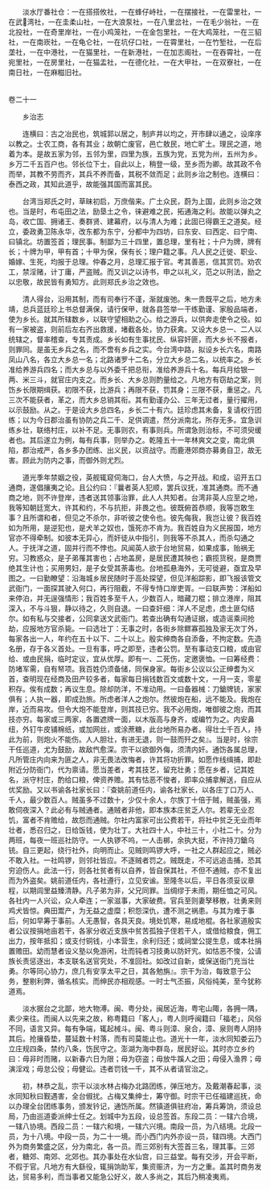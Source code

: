 <!-- { "loadSidebar": true } -->
　　淡水厅番社仓：一在搭搭攸社，一在蜂仔峙社，一在摆接社，一在雷里社，一在武湾社，一在圭柔山社，一在大浪泵社，一在八里岔社，一在毛少翁社，一在北投社，一在奇里岸社，一在小鸡笼社，一在金包里社，一在大鸡笼社，一在三貂社，一在南崁社，一在龟仑社，一在坑仔口社，一在霄里社，一在竹堑社，一在后垄社，一在中港社，一在猫里社，一在新港社，一在加志阁社，一在吞霄社，一在宛里社，一在房里社，一在猫盂社，一在德化社，一在大甲社，一在双寮社，一在南日社，一在麻糍旧社。  
　 

卷二十一

　　乡治志

　　连横曰：古之冶民也，筑城郭以居之，制庐井以均之，开市肆以通之，设庠序以教之。士农工商，各有其业；故朝亡废官，邑亡敖民，地亡旷土。理民之道，地着为本。是故五家为邻，五邻为里，四里为族，五族为党，五党为州，五州为乡。乡万二千五百户也。邻长位下士，自此以上，稍登一级，至乡而为卿。故其政不令而举，其教不劳而齐，其兵不养而备，其税不敛而足；此则乡治之制也。连横曰：泰西之政，其知此道乎，故能强其国而富其民。

　　台湾当郑氏之时，草昧初启，万庶偕来。广土众民，蔚为上国，此则乡治之效也。当是时，布屯田之法，励垦土之令，徕避难之民，拓通海之利。故能以弹丸之岛，收亡国、拥诸王、奏群贤、建幕府，以与清人为难；此固已得霸王之道矣。经立，委政勇卫陈永华，改东都为东宁，分都中为四坊，曰东安、曰西定、曰宁南、曰镇北。坊置签首；理民事。制鄙为三十四里，置总理，里有社；十户为牌，牌有长；十牌为甲，甲有首；十甲为保，保有长；理户籍之事。凡人民之迁徙、职业、婚嫁、生死，均报于总理。仲春之月，总理汇报于官。考其善恶，信其赏罚。劝农工，禁淫赌，计丁庸，严盗贼。而又训之以诗书，申之以礼义，范之以刑法，励之以忠敬，故民皆有勇知方。此则郑氏乡治之效也。

　　清人得台，沿用其制，而有司奉行不谨，渐就废弛。朱一贵既平之后，地方未靖，总兵蓝廷珍上书总督满保，请行保甲，就各县签举一干练勤谨、家殷品端者，使为乡长。就其所辖数乡，以联守望相助之心。给之游兵，以供奔走使令之役。如有一家被盗，则前后左右齐出救援，堵截各处，协力获禽。又设大乡总一、二人以统辖之，督率稽查，专其责成。乡长如有生事扰民、纵容奸匪，而大乡长不报者，则罪同。是虽无乡兵之名，而不啻有乡兵之实。今台湾中路，拟设乡长六名，南路凤山八名，各立大乡总一名；北路诸罗十二名，分立大乡总二名，以统率之。乡长准给养游兵四名；而大乡总与以外委千把总衔，准给养游兵十名。每兵月给银一两、米三斗，就官庄内支之。而乡长、大乡总则酌量给之。凡地方有窃劫之案，则饬乡长限期缉获。初限不获，比游兵；再限不获，罚其身；三限不获，重惩之。凡三次不能获者，革之，而大乡总销其衔。其有勤谨办公、三年无过者，量行擢用，以示鼓励。从之。于是设大乡总四名，乡长二十有六。廷珍虑其未备，复请权行团练；以为今日郡治虽有协防之兵二千、足供调遣，然分派南北，所存无多。宜急训练乡壮，联络村庄，以补不足。无事则农，有事则兵。所谓急则治标，不可须臾缓者也。其后遂立为例，每有兵事，则举办之。乾隆五十一年林爽文之变，南北俱陷，郡治戒严，各乡多办团练、出义民，以资战守。而鹿港郊商亦募勇自卫，故无害。顾此为防内之事，而御外则尤烈。

　　道光季年禁姻之役，英舰辄窥伺海口，台人大愤，与之开战。和成，诏开五口通商，遂倡攘夷之论。且公约曰：『曩者英人犯顺，罢兵议抚，准其通商。而不通商之地，则不许登岸，违者送其领事治罪，此人人共知者。台湾非英人应至之地，我等知朝廷宽大，许其和约，不与抗拒，非畏之也。彼既俯首恭顺，我等岂敢生事？且所谓和者，但见之不杀尔，非听彼之使令也。彼先侮我，我岂让彼？我百姓如为所用，是逆犯也，是犬羊之奴也，饿死亦不肯为。我百姓自为义民报国，地方官亦不得牵制。如彼本无异心，而奸徒从中指引，则我等不杀其人，而杀勾通之人。于抚洋之道，固并行而不悖也。风闻英人欲于台地贸易，如果成事，贻祸无穷。习教惑众，是子弟罹其害也；占地盖房，是居民遭其殃也；霸揽货税，是商贾绝其生计也；买用男妇，是子女受其荼毒也。台地孤悬海外，无可徙避，亟宜及早图之。一曰勤瞭望：沿海城乡居民随时于高处探望，但见洋船踪影，即飞报该管文武衙门，一面探其驶入何口，再行阻截，不得专恃口岸吏胥。一曰联声势：洋船如来停泊，并无逞强情形；我百姓多至千人，少数百人，暗藏刀棍；排立港岸，阻其深入，不与斗狠，静以待之，久则自退。一曰查奸细：洋人不足虑，虑土匪勾结尔。如有私与交接者，公同拿送文武衙门。若查出确有勾通证据，或造谣乘间抢劫，应报地方官杀毙。一曰选壮丁：无事之时，各街乡除鳏寡孤独及家无次丁外，每家各出一人，年约在五十以下、二十以上。殷实绅商各自添备，不拘定数。先造名册，存于各义首处。一旦有事，呼之即至，违者公罚。至有事动支口粮，或由官给、或由民捐，临时定议，宜从优厚。即有一、二死伤，定邀褒恤。一曰筹经费：防堵军需，自有帑项。我百姓仍须备储，同保身家。每街乡公议以公正绅耆为义首，查明现在经商及田产较多者，每家每日捐钱数百文或数十文，一月一支，零星积存。俟有成数；再议生息。除却防洋，不准动用。一曰备器械：刀鎗牌铳，家家俱有；人执一器，即成劲旅。所虑者洋人之炮尔。然彼炮在船，远不能及。我炮在岸，近而易攻。但令大炮不能登岸，则其技已穷。我不必用炮，唯御彼之炮，而其技亦穷。每家或三两家，各置遮牌一面，以木版高与身齐，或编竹为之。内安鼻纽，外钉牛皮铺棉纸，或加网丝，或涂蔗糖，此台地所易办者。得壮士千百人，持此为前，则炮火不能伤。人人胆壮，有进无退，则一鼓而歼之矣』。当是时，徐宗干任巡道，尤为鼓励，故敌忾愈深。宗干以欲御外侮，须清内奸。通饬各属总理，凡所管庄内向来为匪之人，非无畏法改悔者，许其将功折罪。如愿作线缉捕，即赴附近分防衙门，代为禀请。愿当差者，考其技艺，留充壮勇；愿在乡者，记其姓名，派守村庄，酌给口粮，俾资养赡。其有怙恶不悛者，即率众捕拿解送，自应从优奖励。又以书谕各社家长曰：『查姚前道任内，谕各社家长，以各庄丁口万人、千人，最少数百人。贼虽多不过数十，少仅十余人，尔族丁十倍于贼，贼虽强，焉敢伺夜深入？此必有与贼通者。通贼者非他，即本族本庄贫乏人尔。若辈无业忍饥，富者不肯赡给，故怨而通贼。尔社内富家可出公费若干，将社中贫乏无业而年壮者，悉召归之，日给饭钱，使为壮丁。大社四十人，中社三十，小社二十。分为两班，每夜一班巡社防守。一人执锣不呜，一人击梆，余执大挺，不许持刀鎗乌铳。自三更起，绕行社外，向明而止。见贼则鸣锣大呼，一社之人群起应之，贼必不敢入社。一社鸣锣，则邻社皆应。不逐贼者罚之。贼既走，不可远追击捕，恐其穷迫伤人。此法一行，则各社贫者有以自养，皆自保其社，不但不通贼，亦不复出而为外盗矣。姚前道任内，各社遵行，立见安谧。至隆冬以后，平日各须妥议章程，以期闾里益臻清静。凡子弟为非，父兄同罪。当绸缪于未雨，期任恤之可风。各社内一人兴讼，众人牵连；一家滋事，大家破费。官兵至则妻孥移散，壮勇来则鸡犬皆惊。典田鬻产，为无益之虚糜；积怨深仇，遭不测之祸患。与其为难于事后，何如早筹于事前。人无愚智，各具天良。境处饥寒，易成地棍。各社家道殷实者公议按捐地亩若干，各家分收近支族中贫苦孤独子侄若干人，或借给粮食，佣工出力，按年抵扣；或支付铜钱，小本营生，余利归还；或祠堂公提生息，或本社捐置赡田。幼而慧者设义塾以免游闲，壮而钝者习技勇以防奸宄。如怙恶不悛，公请族长责惩逐出，本支联名送官究处，不准回社。如改过自新，或保送衙门充当壮勇。尔等同心协力，庶几有安享太平之日，其各勉旃』。宗干为治，每致意于公务，整剔利弊，循名核实。而绅民亦相观感。一时士气丕振，风俗纯美，至今犹称道焉。

　　淡水据台之北鄙，地大物溥。闽、粤分处，闽居近海，粤宅山陬，各拥一隅，素少来往。而闽人以先来之故，称粤籍曰「客人」，粤人则呼闽籍曰「福老」，风俗不同，语言又异。每有争端，辄起械斗。闽、粤斗则漳、泉合，漳、泉则粤人阴持其后。抢攘昏垫，蔓延数十村落，而有司莫能止也。道光十一年，淡水同知娄云乃立庄规四条，禁约八条，饬民守之。澎湖为海中群岛，居民好讼。其时亦立乡约曰：毋非时而赌，以新春六日为限；毋为窃盗；毋放牛蹊人之田；毋侵入渔界；毋演淫戏；毋怠公役；毋健讼。违者罚钱一千，其不从者请官治之。

　　初，林恭之乱，宗干以淡水林占梅办北路团练，弹压地方。及戴潮春起事，淡水同知秋曰觐遇害，全台俶扰。占梅又集绅士，筹守御。时宗干已任福建巡抚，命以办理全台团练事务，颁发钤记，通饬所属。然镇道俱驻府冶，筹兵筹饷，须设总局，乃由巡道委派绅士任之。划城中为五段，设总签首。东段二员：一辖六合境，一辖八协境。西段二员：一辖六和境，一辖六兴境。南段一员，为八结境。北段一员，为十八境。中段一员，为二十一境。而小西门内外亦设一员，辖四境。大西门外为商务繁盛之区，分为南北，各一员。而三郊别有大签首三名，理其事。三郊者，糖郊、南郊、北郊也。其办事处在水仙宫，曰三益堂。每有交涉，开会平断，不假于官。凡地方有大繇役，辄捐饷助军，集资赈济，为一方之重。盖其时商务发达，贸易多利，而当事者又能急公好义，故人多尚之，其后乃稍凌夷焉。

